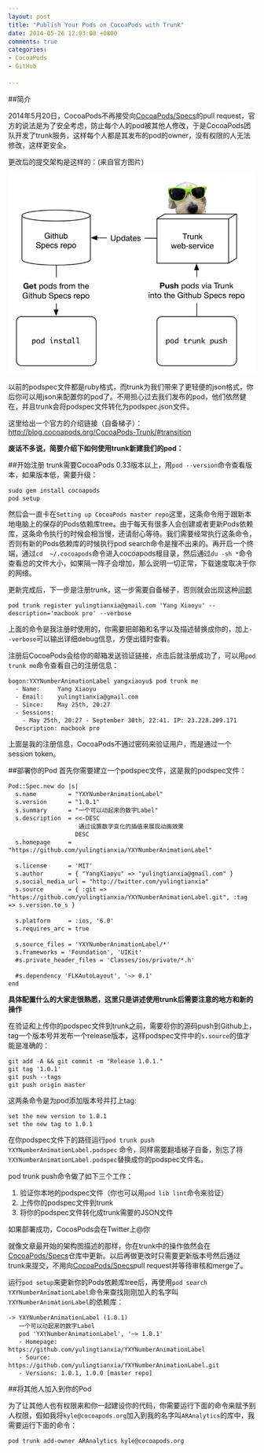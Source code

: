 ```yaml
---
layout: post
title: "Publish Your Pods on CocoaPods with Trunk"
date: 2014-05-26 12:03:08 +0800
comments: true
categories: 
- CocoaPods
- GitHub

---
```


##简介

2014年5月20日，CocoaPods不再接受向[CocoaPods/Specs](git@github.com:CocoaPods/Specs.git)的pull request，官方的说法是为了安全考虑，防止每个人的pod被其他人修改，于是CocoaPods团队开发了trunk服务，这样每个人都是其发布的pod的owner，没有权限的人无法修改，这样更安全。  

更改后的提交架构是这样的：(来自官方图片)  

![](/images/blog/architecture-diagram.png)  

<!--more-->

以前的podspec文件都是ruby格式，而trunk为我们带来了更轻便的json格式，你后你可以用json来配置你的pod了。不用担心过去我们发布的pod，他们依然健在，并且trunk会将podspec文件转化为podspec.json文件。    

这里给出一个官方的介绍链接（自备梯子）：http://blog.cocoapods.org/CocoaPods-Trunk/#transition  

**废话不多说，简要介绍下如何使用trunk新建我们的pod：**  

##开始注册
trunk需要CocoaPods 0.33版本以上，用`pod --version`命令查看版本，如果版本低，需要升级：

``` 
sudo gem install cocoapods
pod setup

``` 

然后会一直卡在`Setting up CocoaPods master repo`这里，这条命令用于跟新本地电脑上的保存的Pods依赖库tree。由于每天有很多人会创建或者更新Pods依赖库，这条命令执行的时候会相当慢，还请耐心等待。我们需要经常执行这条命令，否则有新的Pods依赖库的时候执行pod search命令是搜不出来的。再开启一个终端，通过`cd  ~/.cocoapods`命令进入cocoapods根目录，然后通过`du -sh *`命令查看总的文件大小，如果隔一阵子会增加，那么说明一切正常，下载速度取决于你的网络。  

更新完成后，下一步是注册trunk，这一步需要自备梯子，否则就会出现这种[问题](https://github.com/CocoaPods/CocoaPods/issues/2174)

``` 
pod trunk register yulingtianxia@gmail.com 'Yang Xiaoyu' --description='macbook pro' --verbose
``` 
上面的命令是我注册时使用的，你需要把邮箱和名字以及描述替换成你的，加上`--verbose`可以输出详细debug信息，方便出错时查看。  

注册后CocoaPods会给你的邮箱发送验证链接，点击后就注册成功了，可以用`pod trunk me`命令查看自己的注册信息：  

``` 
bogon:YXYNumberAnimationLabel yangxiaoyu$ pod trunk me
  - Name:     Yang Xiaoyu
  - Email:    yulingtianxia@gmail.com
  - Since:    May 25th, 20:27
  - Sessions: 
    - May 25th, 20:27 - September 30th, 22:41. IP: 23.228.209.171
  Description: macbook pro
``` 
上面是我的注册信息，CocoaPods不通过密码来验证用户，而是通过一个session token。  

##部署你的Pod
首先你需要建立一个podspec文件，这是我的podspec文件：  

``` 
Pod::Spec.new do |s|
  s.name         = "YXYNumberAnimationLabel"
  s.version      = "1.0.1"
  s.summary      = "一个可以动起来的数字Label"
  s.description  = <<-DESC
                    通过设置数字变化的插值来展现动画效果
                   DESC
  s.homepage     = "https://github.com/yulingtianxia/YXYNumberAnimationLabel"
  
  s.license      = 'MIT'
  s.author       = { "YangXiaoyu" => "yulingtianxia@gmail.com" }
  s.social_media_url = "http://twitter.com/yulingtianxia"
  s.source       = { :git => "https://github.com/yulingtianxia/YXYNumberAnimationLabel.git", :tag => s.version.to_s }

  s.platform     = :ios, '6.0'
  s.requires_arc = true

  s.source_files = 'YXYNumberAnimationLabel/*'
  s.frameworks = 'Foundation', 'UIKit'
  #s.private_header_files = 'Classes/ios/private/*.h'
  
  #s.dependency 'FLKAutoLayout', '~> 0.1'
end
``` 
**具体配置什么的大家走很熟悉，这里只是讲述使用trunk后需要注意的地方和新的操作**  

在验证和上传你的podspec文件到trunk之前，需要将你的源码push到Github上，tag一个版本号并发布一个release版本，这样podspec文件中的`s.source`的值才能是准确的：  

``` 
git add -A && git commit -m "Release 1.0.1."  
git tag '1.0.1'  
git push --tags  
git push origin master
``` 

这两条命令是为pod添加版本号并打上tag:  

``` 
set the new version to 1.0.1
set the new tag to 1.0.1
``` 



在你podspec文件下的路径运行`pod trunk push YXYNumberAnimationLabel.podspec` 命令，同样需要翻墙梯子自备，别忘了将`YXYNumberAnimationLabel.podspec`替换成你的podspec文件名。  

pod trunk push命令做了如下三个工作：  

1. 验证你本地的podspec文件（你也可以用`pod lib lint`命令来验证）
2. 上传你的podspec文件到trunk
3. 将你的podspec文件转化成trunk需要的JSON文件

如果部署成功，CocosPods会在Twitter上@你  

就像文章最开始的架构图描述的那样，你在trunk中的操作依然会在[CocoaPods/Specs](git@github.com:CocoaPods/Specs.git)仓库中更新。以后再做更改时只需要更新版本号然后通过trunk来提交，不用向[CocoaPods/Specs](git@github.com:CocoaPods/Specs.git)pull request并等待审核和merge了。  

运行`pod setup`来更新你的Pods依赖库tree后，再使用`pod search YXYNumberAnimationLabel`命令来查找刚刚加入的名字叫`YXYNumberAnimationLabel`的依赖库：  

``` 
-> YXYNumberAnimationLabel (1.0.1)
   一个可以动起来的数字Label
   pod 'YXYNumberAnimationLabel', '~> 1.0.1'
   - Homepage: https://github.com/yulingtianxia/YXYNumberAnimationLabel
   - Source:   https://github.com/yulingtianxia/YXYNumberAnimationLabel.git
   - Versions: 1.0.1, 1.0.0 [master repo]
``` 

##将其他人加入到你的Pod

为了让其他人也有权限来和你一起建设你的代码，你需要运行下面的命令来赋予别人权限，假如我将`kyle@cocoapods.org`加入到我的名字叫`ARAnalytics`的库中，我需要运行下面的命令：  

``` 
pod trunk add-owner ARAnalytics kyle@cocoapods.org
``` 


